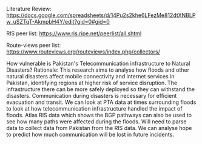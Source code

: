 Literature Review: https://docs.google.com/spreadsheets/d/14Pu2s2khe6LFezMe812dtXNBLPw_uSZTqT-AkmpbH4Y/edit?gid=0#gid=0

RIS peer list: https://www.ris.ripe.net/peerlist/all.shtml

Route-views peer list: https://www.routeviews.org/routeviews/index.php/collectors/

How vulnerable is Pakistan's Telecommunication infrastructure to Natural Disasters?
Rationale: This research aims to analyse how floods and other natural disasters affect mobile connectivity and internet services in Pakistan, identifying regions at higher risk of service disruption. The infrastructure there can be more safely deployed so they can withstand the disasters. Communication during disasters is necessary for efficient evacuation and transit. We can look at PTA data at times surrounding floods to look at how telecommunication infrastructure handled the impact of floods. Atlas RIS data which shows the BGP pathways can also be used to see how many paths were affected during the floods. Will need to parse data to collect data from Pakistan from the RIS data. We can analyse hope to predict how much communication will be lost in future incidents.
